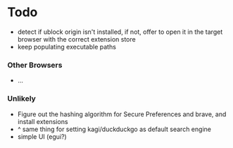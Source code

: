 # Todo

- detect if ublock origin isn't installed, if not, offer to open it in the target browser with the correct
  extension store
- keep populating executable paths

### Other Browsers

- ...

### Unlikely

- Figure out the hashing algorithm for Secure Preferences and brave, and install extensions
- ^ same thing for setting kagi/duckduckgo as default search engine
- simple UI (egui?)